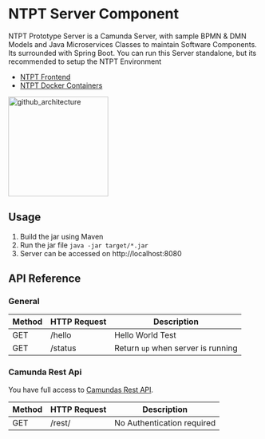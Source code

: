 # NTPT Server Component
NTPT Prototype Server is a Camunda Server, with sample BPMN & DMN Models and Java Microservices Classes to maintain Software Components. Its surrounded with Spring Boot. You can run this Server standalone, but its recommended to setup the NTPT Environment
* [NTPT Frontend](https://github.com/stegerpa/ntpt_frontend_react)
* [NTPT Docker Containers](https://github.com/stegerpa/ntpt_docker_compose)

<img width="200" alt="github_architecture" src="https://user-images.githubusercontent.com/18348827/35306966-c96738ca-00a0-11e8-8c0e-c8e3e097222d.png">


## Usage
1. Build the jar using Maven
2. Run the jar file `java -jar target/*.jar`
2. Server can be accessed on http://localhost:8080

## API Reference
### General
Method|HTTP Request|Description
---|---|---
GET|/hello|Hello World Test
GET|/status|Return `up` when server is running

### Camunda Rest Api
You have full access to [Camundas Rest API](https://docs.camunda.org/manual/latest/reference/rest/). 

Method|HTTP Request|Description
---|---|---
GET|/rest/|No Authentication required
